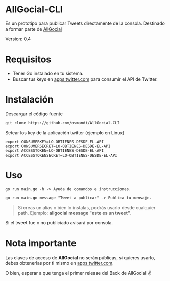 # AllGocial-CLI

Es un prototipo para publicar Tweets directamente de la consola. Destinado a formar parte de [AllGocial](https://allgocial.now.sh)

Version: 0.4

# Requisitos

- Tener Go instalado en tu sistema.
- Buscar tus keys en [apps.twitter.com](https://apps.twitter.com) para consumir el API de Twitter.

# Instalación

Descargar el código fuente
```
git clone https://github.com/osmandi/AllGocial-CLI
```


Setear los key de la aplicación twitter (ejemplo en Linux)
```
export CONSUMERKEY=LO-OBTIENES-DESDE-EL-API
export CONSUMERSECRET=LO-OBTIENES-DESDE-EL-API
export ACCESSTOKEN=LO-OBTIENES-DESDE-EL-API
export ACCESSTOKENSECRET=LO-OBTIENES-DESDE-EL-API
```

# Uso
```
go run main.go -h -> Ayuda de comandos e instrucciones.

go run main.go message "Tweet a publicar" -> Publica tu mensaje.

```

> Si creas un alias o bien lo instalas, podrás usarlo desde cualquier path. Ejemplo: **allgocial message "este es un tweet"**.

Si el tweet fue o no publiciado avisará por consola.

# Nota importante

 Las claves de acceso de **AllGocial** no serán públicas, si quieres usarlo, debes obtenerlas por ti mismo en [apps.twitter.com](https://apps.twitter.com). 

O bien, esperar a que tenga el primer release del Back de AllGocial ✌
